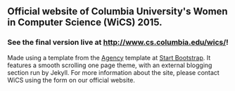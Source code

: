 ## Official website of Columbia University's Women in Computer Science (WiCS) 2015.
### See the final version live at http://www.cs.columbia.edu/wics/!

Made using a template from the [Agency](http://startbootstrap.com/template-overviews/agency/) template at [Start Bootstrap](http://startbootstrap.com/).
It features a smooth scrolling one page theme, with an external blogging section run by Jekyll. For more information about the site, please contact WiCS using the form on our official website.
